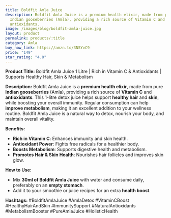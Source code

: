 ```yaml
---
title: Boldfit Amla Juice
description: Boldfit Amla Juice is a premium health elixir, made from pure
  Indian gooseberries (Amla), providing a rich source of Vitamin C and
  antioxidants.
image: /images/blog/boldfit-amla-juice.jpg
layout: product
permalink: products/:title
category: Amla
buy_now_link: https://amzn.to/3NSYvC9
price: "149"
star_rating: "4.0"
---
```

**Product Title:** Boldfit Amla Juice 1 Litre | Rich in Vitamin C & Antioxidants | Supports Healthy Hair, Skin & Metabolism

**Description:**
Boldfit Amla Juice is a **premium health elixir**, made from pure **Indian gooseberries** (Amla), providing a rich source of **Vitamin C** and **antioxidants**. This 1-litre detox juice helps support **healthy hair** and **skin**, while boosting your overall immunity. Regular consumption can help **improve metabolism**, making it an excellent addition to your wellness routine. Boldfit Amla Juice is a natural way to detox, nourish your body, and maintain overall vitality.

**Benefits:**
- **Rich in Vitamin C**: Enhances immunity and skin health.
- **Antioxidant Power**: Fights free radicals for a healthier body.
- **Boosts Metabolism**: Supports digestive health and metabolism.
- **Promotes Hair & Skin Health**: Nourishes hair follicles and improves skin glow.

**How to Use:**
- Mix **30ml of Boldfit Amla Juice** with water and consume daily, preferably on an **empty stomach**.
- Add it to your smoothie or juice recipes for an extra **health boost**.

**Hashtags:**
#BoldfitAmlaJuice #AmlaDetox #VitaminCBoost #HealthyHairAndSkin #ImmunitySupport #NaturalAntioxidants #MetabolismBooster #PureAmlaJuice #HolisticHealth
